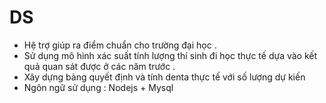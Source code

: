 # DS
- Hệ trợ giúp ra điểm chuẩn cho trường đại học . 
- Sử dụng mô hình xác suất tính lượng thí sinh đi học thực tế dựa vào kết quả quan sát được ở các năm trước . 
- Xây dựng bảng quyết định và tính denta thực tế với số lượng dự kiến 
- Ngôn ngữ sử dụng : Nodejs + Mysql

